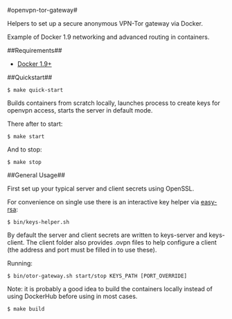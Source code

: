 #openvpn-tor-gateway#

Helpers to set up a secure anonymous VPN-Tor gateway via Docker.

Example of Docker 1.9 networking and advanced routing in containers.

##Requirements##

- [Docker 1.9+][1]

##Quickstart##

    $ make quick-start

Builds containers from scratch locally, launches process to create keys for openvpn access, starts the server in default mode.

There after to start:

    $ make start

And to stop:

    $ make stop

##General Usage##

First set up your typical server and client secrets using OpenSSL.

For convenience on single use there is an interactive key helper via [easy-rsa][2]:

    $ bin/keys-helper.sh

By default the server and client secrets are written to keys-server and keys-client.  The client folder also provides .ovpn files to help configure a client (the address and port must be filled in to use these).

Running:

    $ bin/otor-gateway.sh start/stop KEYS_PATH [PORT_OVERRIDE]

Note: it is probably a good idea to build the containers locally instead of using DockerHub before using in most cases.

    $ make build

[1]: https://www.docker.com
[2]: https://github.com/OpenVPN/easy-rsa

